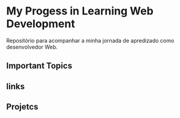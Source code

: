 # My Progess in Learning Web Development
Repositório para acompanhar a minha jornada de apredizado como desenvolvedor Web. 



## Important Topics 



## links


## Projetcs 
